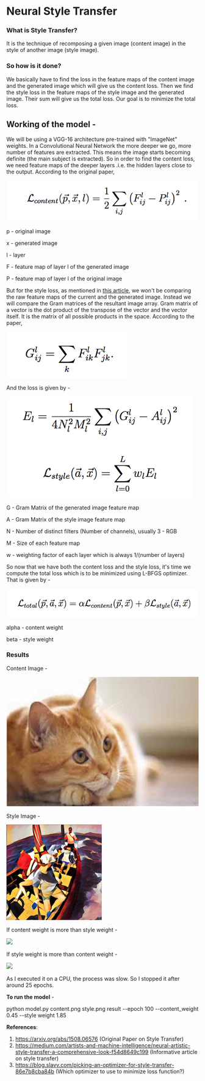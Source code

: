 <h1> Neural Style Transfer </h1>
 
<h3> What is Style Transfer? </h3>
It is the technique of recomposing a given image (content image) in the style of another image (style image).

<h3> So how is it done? </h3>
We basically have to find the loss in the feature maps of the content image and the generated image which will give us the content loss. Then we find the style loss in the feature maps of the style image and the generated image. Their sum will give us the total loss. Our goal is to minimize the total loss. 

<h2> Working of the model - </h2>
We will be using a VGG-16 architecture pre-trained with "ImageNet" weights. 
In a Convolutional Neural Network the more deeper we go, more number of features are extracted. This means the image starts becoming definite (the main subject is extracted). So in order to find the content loss, we need feature maps of the deeper layers .i.e. the hidden layers close to the output. According to the original paper, 


![](/images/contentloss.png)

p - original image 

x - generated image 

l - layer

F - feature map of layer l of the generated image 

P - feature map of layer l of the original image 

But for the style loss, as mentioned in [this article](https://medium.com/artists-and-machine-intelligence/neural-artistic-style-transfer-a-comprehensive-look-f54d8649c199), we won't be comparing the raw feature maps of the current and the generated image. Instead we will compare the Gram matrices of the resultant image array. Gram matrix of a vector is the dot product of the transpose of the vector and the vector itself. It is the matrix of all possible products in the space. According to the paper, 

![](/images/grammatrix.png)


And the loss is given by - 

![](/images/styleloss.png)


G - Gram Matrix of the generated image feature map

A - Gram Matrix of the style image feature map

N - Number of distinct filters (Number of channels), usually 3 - RGB

M - Size of each feature map

w - weighting factor of each layer which is always 1/(number of layers)


So now that we have both the content loss and the style loss, it's time we compute the total loss which is to be minimized using L-BFGS optimizer. That is given by - 

![](/images/totalloss.png)

alpha - content weight

beta - style weight

<h3> Results </h3>

Content Image - 

![](content.png)

Style Image - 

![](style.png)


If content weight is more than style weight - 

![](/images/cms.gif)


If style weight is more than content weight - 

![](/images/smc.gif)


As I executed it on a CPU, the process was slow. So I stopped it after around 25 epochs. 

**To run the model** - 

python model.py content.png style.png result --epoch 100 --content_weight 0.45 --style weight 1.85


**References**:
1. https://arxiv.org/abs/1508.06576 (Original Paper on Style Transfer)
2. https://medium.com/artists-and-machine-intelligence/neural-artistic-style-transfer-a-comprehensive-look-f54d8649c199 (Informative article on style transfer)
3. https://blog.slavv.com/picking-an-optimizer-for-style-transfer-86e7b8cba84b (Which optimizer to use to minimize loss function?)
